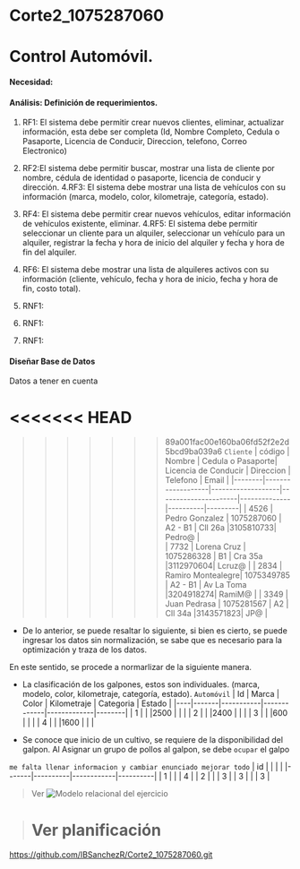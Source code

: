 # Corte2_1075287060
# Control Automóvil. 

#### Necesidad:  


#### Análisis: Definición de requerimientos. 

1. RF1: El sistema debe permitir crear nuevos clientes, eliminar, actualizar información, esta debe ser completa (Id, Nombre Completo, Cedula o Pasaporte, Licencia de Conducir, Direccion, telefono, Correo Electronico) 
2. RF2:El sistema debe permitir buscar,  mostrar una lista de cliente por nombre, cédula de identidad o pasaporte, licencia de conducir y dirección.
4.RF3: El sistema debe mostrar una lista de vehículos con su información (marca, modelo, color, kilometraje, categoría, estado).
3. RF4: El sistema debe permitir crear nuevos vehículos, editar información de vehículos existente,  eliminar.
4.RF5: El sistema debe permitir seleccionar un cliente para un alquiler, seleccionar un vehículo para un alquiler,  registrar la fecha y hora de inicio del alquiler y fecha y hora de fin del alquiler.
5. RF6: El sistema debe mostrar una lista de alquileres activos con su información (cliente, vehículo, fecha y hora de inicio, fecha y hora de fin, costo total).


1. RNF1: 
2. RNF1: 
3. RNF1: 

#### Diseñar Base de Datos
Datos a tener en cuenta

<<<<<<< HEAD
=======

>>>>>>> 89a001fac00e160ba06fd52f2e2d5bcd9ba039a6
`Cliente`
| código | Nombre            | Cedula o Pasaporte| Licencia de Conducir |  Direccion   | Telefono | Email   |
|--------|-------------------|-------------------|----------------------|--------------|----------|---------|
|  4526  | Pedro Gonzalez    |     1075287060    |     A2 - B1          |     Cll 26a  |3105810733|  Pedro@ |  
|  7732  | Lorena Cruz       |     1075286328    |        B1            |     Cra 35a  |3112970604|  Lcruz@ |
|  2834  | Ramiro Montealegre|     1075349785    |     A2 - B1          |   Av La Toma |3204918274|  RamiM@ |
|  3349  | Juan Pedrasa      |     1075281567    |        A2            |     Cll 34a  |3143571823|   JP@   |

* De lo anterior, se puede resaltar lo siguiente, si bien es cierto, se puede ingresar los datos sin normalización, se sabe que es necesario para la optimización y traza de los datos. 

En este sentido, se procede a normarlizar de la siguiente manera. 

* La clasificación de los galpones, estos son individuales. 
(marca, modelo, color, kilometraje, categoría, estado).
`Automóvil`
| Id | Marca |   Color   | Kilometraje |  Categoria  | Estado |
|----|-------|-----------|-------------|-------------|--------|
|  1 |       |           |2500         |             |        |
|  2 |       |           |2400         |             |        |
|  3 |       |           |600          |             |        |
|  4 |       |           |1600         |             |        |

* Se conoce que inicio de un cultivo, se requiere de la disponibilidad del galpon. Al Asignar un grupo de pollos al galpon, se debe `ocupar` el galpo  

`me falta llenar informacion y cambiar enunciado mejorar todo`
| id    |          |            |          | 
|-------|----------|------------|----------|
|   1   |          |            |   4      |
|   2   |          |            |   3      |
|   3   |          |            |   3      |


> Ver
![Modelo relacional del ejercicio](bd/MR.png)

># Ver planificación 
 https://github.com/IBSanchezR/Corte2_1075287060.git
